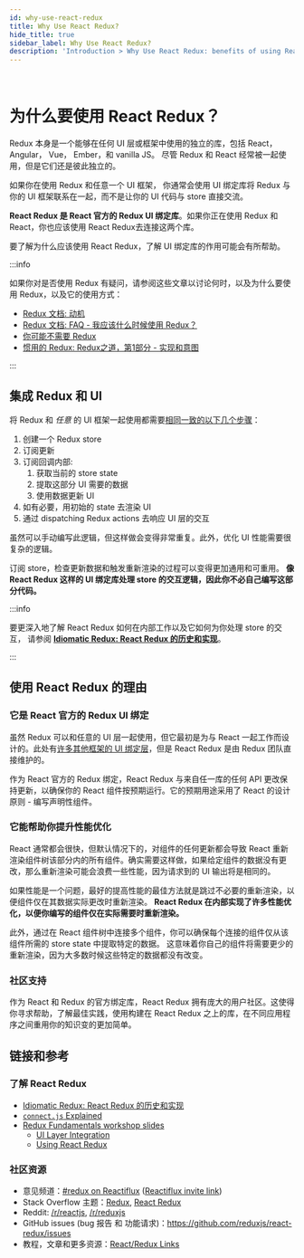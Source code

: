 ```yaml
---
id: why-use-react-redux
title: Why Use React Redux?
hide_title: true
sidebar_label: Why Use React Redux?
description: 'Introduction > Why Use React Redux: benefits of using React Redux in a React app'
---
```


&nbsp;

# 为什么要使用 React Redux？

Redux 本身是一个能够在任何 UI 层或框架中使用的独立的库，包括 React， Angular， Vue， Ember，和 vanilla JS。
尽管 Redux 和 React 经常被一起使用，但是它们还是彼此独立的。

如果你在使用 Redux 和任意一个 UI 框架， 你通常会使用 UI 绑定库将 Redux 与你的 UI 框架联系在一起，而不是让你的 UI 代码与 store 直接交流。

**React Redux 是 React 官方的 Redux UI 绑定库**。如果你正在使用 Redux 和 React，你也应该使用 React Redux去连接这两个库。

要了解为什么应该使用 React Redux，了解 UI 绑定库的作用可能会有所帮助。

:::info

如果你对是否使用 Redux 有疑问，请参阅这些文章以讨论何时，以及为什么要使用 Redux，以及它的使用方式：

- [Redux 文档: 动机](https://redux.js.org/introduction/motivation)
- [Redux 文档: FAQ - 我应该什么时候使用 Redux？](https://redux.js.org/faq/general#when-should-i-use-redux)
- [你可能不需要 Redux ](https://medium.com/@dan_abramov/you-might-not-need-redux-be46360cf367)
- [惯用的 Redux: Redux之道，第1部分 - 实现和意图](https://blog.isquaredsoftware.com/2017/05/idiomatic-redux-tao-of-redux-part-1/)

:::

## 集成 Redux 和 UI

将 Redux 和 _任意_ 的 UI 框架一起使用都需要[相同一致的以下几个步骤](https://blog.isquaredsoftware.com/presentations/workshops/redux-fundamentals/ui-layer.html#/4)：

1. 创建一个 Redux store
2. 订阅更新
3. 订阅回调内部:
   1. 获取当前的 store state
   2. 提取这部分 UI 需要的数据
   3. 使用数据更新 UI
4. 如有必要，用初始的 state 去渲染 UI
5. 通过 dispatching Redux actions 去响应 UI 层的交互

虽然可以手动编写此逻辑，但这样做会变得非常重复。此外，优化 UI 性能需要很复杂的逻辑。

订阅 store，检查更新数据和触发重新渲染的过程可以变得更加通用和可重用。 **像 React Redux 这样的 UI 绑定库处理 store 的交互逻辑，因此你不必自己编写这部分代码。**

:::info

要更深入地了解 React Redux 如何在内部工作以及它如何为你处理 store 的交互， 请参阅 **[Idiomatic Redux: React Redux 的历史和实现](https://blog.isquaredsoftware.com/2018/11/react-redux-history-implementation/)**。

:::

## 使用 React Redux 的理由

### 它是 React 官方的 Redux UI 绑定

虽然 Redux 可以和任意的 UI 层一起使用，但它最初是为与 React 一起工作而设计的。此处有[许多其他框架的 UI 绑定层](https://redux.js.org/introduction/ecosystem#library-integration-and-bindings)，但是 React Redux 是由 Redux 团队直接维护的。

作为 React 官方的 Redux 绑定，React Redux 与来自任一库的任何 API 更改保持更新，以确保你的 React 组件按预期运行。它的预期用途采用了 React 的设计原则 - 编写声明性组件。

### 它能帮助你提升性能优化

React 通常都会很快，但默认情况下的，对组件的任何更新都会导致 React 重新渲染组件树该部分内的所有组件。确实需要这样做，如果给定组件的数据没有更改，那么重新渲染可能会浪费一些性能，因为请求到的 UI 输出将是相同的。

如果性能是一个问题，最好的提高性能的最佳方法就是跳过不必要的重新渲染，以便组件仅在其数据实际更改时重新渲染。 **React Redux 在内部实现了许多性能优化，以便你编写的组件仅在实际需要时重新渲染。**

此外，通过在 React 组件树中连接多个组件，你可以确保每个连接的组件仅从该组件所需的 store state 中提取特定的数据。 这意味着你自己的组件将需要更少的重新渲染，因为大多数时候这些特定的数据都没有改变。

### 社区支持

作为 React 和 Redux 的官方绑定库，React Redux 拥有庞大的用户社区。这使得你寻求帮助，了解最佳实践，使用构建在 React Redux 之上的库，在不同应用程序之间重用你的知识变的更加简单。

## 链接和参考

### 了解 React Redux

- [Idiomatic Redux: React Redux 的历史和实现](https://blog.isquaredsoftware.com/2018/11/react-redux-history-implementation/)
- [`connect.js` Explained](https://gist.github.com/gaearon/1d19088790e70ac32ea636c025ba424e)
- [Redux Fundamentals workshop slides](https://blog.isquaredsoftware.com/2018/06/redux-fundamentals-workshop-slides/)
  - [UI Layer Integration](https://blog.isquaredsoftware.com/presentations/workshops/redux-fundamentals/ui-layer.html)
  - [Using React Redux](https://blog.isquaredsoftware.com/presentations/workshops/redux-fundamentals/react-redux.html)

### 社区资源

- 意见频道：[#redux on Reactiflux](https://discord.gg/0ZcbPKXt5bZ6au5t) ([Reactiflux invite link](https://reactiflux.com))
- Stack Overflow 主题：[Redux](https://stackoverflow.com/questions/tagged/redux), [React Redux](https://stackoverflow.com/questions/tagged/redux)
- Reddit: [/r/reactjs](https://www.reddit.com/r/reactjs/), [/r/reduxjs](https://www.reddit.com/r/reduxjs/)
- GitHub issues (bug 报告 和 功能请求)：https://github.com/reduxjs/react-redux/issues
- 教程，文章和更多资源：[React/Redux Links](https://github.com/markerikson/react-redux-links)
